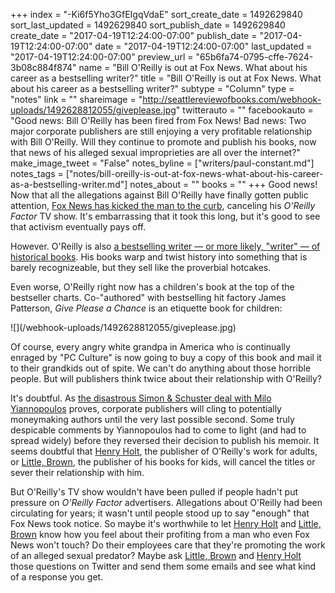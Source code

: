 +++
index = "-Ki6f5Yho3GfEIgqVdaE"
sort_create_date = 1492629840
sort_last_updated = 1492629840
sort_publish_date = 1492629840
create_date = "2017-04-19T12:24:00-07:00"
publish_date = "2017-04-19T12:24:00-07:00"
date = "2017-04-19T12:24:00-07:00"
last_updated = "2017-04-19T12:24:00-07:00"
preview_url = "65b6fa74-0795-cffe-7624-3b08c884f874"
name = "Bill O'Reilly is out at Fox News. What about his career as a bestselling writer?"
title = "Bill O'Reilly is out at Fox News. What about his career as a bestselling writer?"
subtype = "Column"
type = "notes"
link = ""
shareimage = "http://seattlereviewofbooks.com/webhook-uploads/1492628812055/giveplease.jpg"
twitterauto = ""
facebookauto = "Good news: Bill O'Reilly has been fired from Fox News! Bad news: Two major corporate publishers are still enjoying a very profitable relationship with Bill O'Reilly. Will they continue to promote and publish his books, now that news of his alleged sexual improprieties are all over the internet?"
make_image_tweet = "False"
notes_byline = ["writers/paul-constant.md"]
notes_tags = ["notes/bill-oreilly-is-out-at-fox-news-what-about-his-career-as-a-bestselling-writer.md"]
notes_about = ""
books = ""
+++
Good news! Now that all the allegations against Bill O'Reilly have finally gotten public attention, [Fox News has kicked the man to the curb](http://www.latimes.com/business/hollywood/la-fi-ct-oreilly-fired-20170419-story.html), canceling his *O'Reilly Factor* TV show. It's embarrassing that it took this long, but it's good to see that activism eventually pays off.

However. O'Reilly is also [a bestselling writer — or more likely, "writer" — of historical books](http://www.slate.com/articles/arts/books/2015/12/bill_o_reilly_s_killing_reagan_and_his_other_historical_thrillers_reviewed.html). His books warp and twist history into something that is barely recognizeable, but they sell like the proverbial hotcakes.

Even worse, O'Reilly right now has a children's book at the top of the bestseller charts. Co-"authored" with bestselling hit factory James Patterson, *Give Please a Chance* is an etiquette book for children:

<p class="image">![](/webhook-uploads/1492628812055/giveplease.jpg)</p>

Of course, every angry white grandpa in America who is continually enraged by "PC Culture" is now going to buy a copy of this book and mail it to their grandkids out of spite. We can't do anything about those horrible people. But will publishers think twice about their relationship with O'Reilly?

It's doubtful. As [the disastrous Simon & Schuster deal with Milo Yiannopoulos](http://www.seattlereviewofbooks.com/notes/2017/02/21/simon-schuster-finally-cancels-dangerous-by-milo-yiannopoulos/) proves, corporate publishers will cling to potentially moneymaking authors until the very last possible second. Some truly despicable comments by Yiannopoulos had to come to light (and had to spread widely) before they reversed their decision to publish his memoir. It seems doubtful that [Henry Holt](http://us.macmillan.com/author/billoreilly/), the publisher of O'Reilly's work for adults, or [Little, Brown](https://www.hachettebookgroup.com/authors/bill-oreilly-kids/), the publisher of his books for kids, will cancel the titles or sever their relationship with him. 

But O'Reilly's TV show wouldn't have been pulled if people hadn't put pressure on *O'Reilly Factor* advertisers. Allegations about O'Reilly had been circulating for years; it wasn't until people stood up to say "enough" that Fox News took notice. So maybe it's worthwhile to let [Henry Holt](http://us.macmillan.com/henryholt) and [Little, Brown](http://www.littlebrown.com/) know how you feel about their profiting from a man who even Fox News won't touch? Do their employees care that they're promoting the work of an alleged sexual predator? Maybe ask [Little, Brown](https://twitter.com/littlebrown) and [Henry Holt](https://twitter.com/littlebrown) those questions on Twitter and send them some emails and see what kind of a response you get.